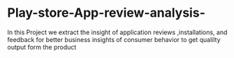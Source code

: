# Play-store-App-review-analysis-
In this Project we extract the insight of  application reviews ,installations, and  feedback for better business insights of consumer behavior to get qualilty output form the product
